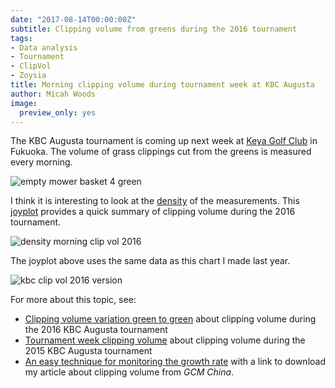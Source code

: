 ```yaml
---
date: "2017-08-14T00:00:00Z"
subtitle: Clipping volume from greens during the 2016 tournament
tags:
- Data analysis
- Tournament
- ClipVol
- Zoysia
title: Morning clipping volume during tournament week at KBC Augusta
author: Micah Woods
image:
  preview_only: yes
---
```


The KBC Augusta tournament is coming up next week at [Keya Golf Club](http://www.keyagc.co.jp/index.html) in Fukuoka. The volume of grass clippings cut from the greens is measured every morning.

![empty mower basket 4 green](https://c2.staticflickr.com/6/5595/15144737355_f7ed18ba99_b_d.jpg)

I think it is interesting to look at the [density](https://en.wikipedia.org/wiki/Probability_density_function) of the measurements. This [joyplot](https://cran.r-project.org/web/packages/ggjoy/vignettes/introduction.html) provides a quick summary of clipping volume during the 2016 tournament.

![density morning clip vol 2016](kbc_vol_2016_joy.svg)

The joyplot above uses the same data as this chart I made last year.

![kbc clip vol 2016 version](kbc_vol_2016_v1.svg)

For more about this topic, see:

* [Clipping volume variation green to green](http://www.blog.asianturfgrass.com/2016/08/clipping-volume-variation-from-green-to-green.html) about clipping volume during the 2016 KBC Augusta tournament
* [Tournament week clipping volume](http://www.blog.asianturfgrass.com/2015/09/tournament-week-clipping-volume.html) about clipping volume during the 2015 KBC Augusta tournament
* [An easy technique for monitoring the growth rate](http://www.blog.asianturfgrass.com/2015/07/an-easy-technique-for-monitoring-the-growth-rate.html) with a link to download my article about clipping volume from *GCM China*.






